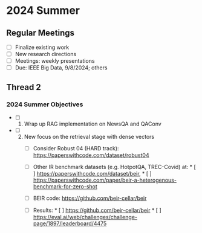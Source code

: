 # 2024 Summer

## Regular Meetings

* [ ] Finalize existing work
* [ ] New research directions
* [ ] Meetings: weekly presentations
* [ ] Due: IEEE Big Data, 9/8/2024; others

## Thread 2

### 2024 Summer Objectives

* [ ] 1. Wrap up RAG implementation on NewsQA and QAConv
* [ ] 2. New focus on the retrieval stage with dense vectors
      * [ ] Consider Robust 04 (HARD track): https://paperswithcode.com/dataset/robust04
      * [ ] Other IR benchmark datasets (e.g. HotpotQA, TREC-Covid) at: 
            * [ ] https://paperswithcode.com/dataset/beir, 
            * [ ] https://paperswithcode.com/paper/beir-a-heterogenous-benchmark-for-zero-shot
      * [ ] BEIR code: https://github.com/beir-cellar/beir
      * [ ] Results: 
            * [ ] https://github.com/beir-cellar/beir
            * [ ] https://eval.ai/web/challenges/challenge-page/1897/leaderboard/4475

